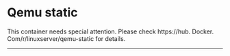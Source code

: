 # Qemu static

This container needs special attention. Please check https://hub. Docker. Com/r/linuxserver/qemu-static for details.

---